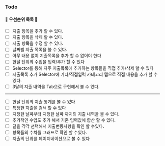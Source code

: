 ### Todo
#### 📘 우선순위 목록 📘
* [ ] 지출 항목을 추가 할 수 있다.
* [ ] 지출 항목을 삭제 할 수 있다.
* [ ] 지출 항목을 수정 할 수 있다.
* [ ] 날짜별 지출 목록을 볼 수 있다.
* [ ] 아무 내용 없이 지출목록을 추가 할 수 없어야 한다
* [ ] 한달 단위의 수입을 입력/추가 할 수 있다
* [ ] Selector를 통해 자주 지출목록에 추가하는 항목들을 직접 추가/삭제 할 수 있다
* [ ] 지출목록 추가 Selector에 기타/직접입력 카테고리 탭으로 직접 내용을 추가 할 수 있다.
* [ ] 3달의 지출 내역을 Tab으로 구현해서 볼 수 있다.
- - -
* [ ] 한달 단위의 지출 통계를 볼 수 있다
* [ ] 특정한 지출을 검색 할 수 있다
* [ ] 지정한 날짜부터 지정한 날짜 까지의 지출 내역을 볼 수 있다.
* [ ] 추가적인 수입도 추가 해서 기존 입력값에 합산 할 수 있다.
* [ ] 달을 각각 선택해서 지출변동사항을 확인 할 수있다.
* [ ] 항목들의 수치를 그래프로 확인 할 수있다.
* [ ] 지출의 단위를 페이지네이션으로 볼 수 있다
